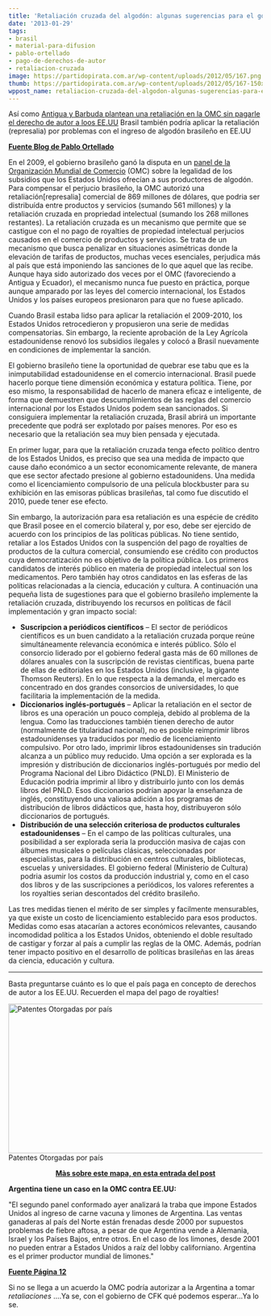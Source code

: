 ```yaml
---
title: 'Retaliación cruzada del algodón: algunas sugerencias para el gobierno brasileño'
date: '2013-01-29'
tags:
- brasil
- material-para-difusion
- pablo-ortellado
- pago-de-derechos-de-autor
- retaliacion-cruzada
image: https://partidopirata.com.ar/wp-content/uploads/2012/05/167.png
thumb: https://partidopirata.com.ar/wp-content/uploads/2012/05/167-150x150.png
wppost_name: retaliacion-cruzada-del-algodon-algunas-sugerencias-para-el-gobierno-brasileno
---
```


Así como <a href="https://partidopirata.com.ar/8323/antigua-y-barbuda-autorizada-a-publicar-el-portal-pirata-por-la-organizacion-mundial-del-comercio">Antigua y Barbuda plantean una retaliación en la OMC sin pagarle el derecho de autor a loos EE.UU</a> Brasil también podría aplicar la retaliación (represalia) por problemas con el ingreso de algodón brasileño en EE.UU

<strong><a href="http://www.gpopai.org/ortellado/2013/01/retaliacao-cruzada-no-caso-do-algodao-algumas-sugestoes-para-o-governo-brasileiro/" target="_blank">Fuente Blog de Pablo Ortellado</a></strong>

En el 2009, el gobierno brasileño ganó la disputa en un <a href="http://www.wto.org/english/tratop_e/dispu_e/cases_e/ds267_e.htm" target="_blank">panel de la Organización Mundial de Comercio</a> (OMC) sobre la legalidad de los subsidios que los Estados Unidos ofrecían a sus productores de algodón. Para compensar el perjucio brasileño, la OMC autorizó una retaliación[represalia] comercial de 869 millones de dólares, que podria ser distribuída entre productos y servicios (sumando 561 millones) y la retaliación cruzada en propriedad intelectual (sumando los 268 millones restantes). La retaliación cruzada es un mecanismo que permite que se castigue con el no pago de royalties de propiedad intelectual perjucios causados en el comercio de productos y servicios. Se trata de un mecanismo que busca penalizar en situaciones asimétricas donde la elevación de tarifas de productos, muchas veces esenciales, perjudica más al país que está imponiendo las sanciones de lo que aquel que las recibe. Aunque haya sido autorizado dos veces por el OMC (favoreciendo a Antigua y Ecuador), el mecanismo nunca fue puesto en práctica, porque aunque amparado por las leyes del comercio internacional, los Estados Unidos y los países europeos presionaron para que no fuese aplicado.

Cuando Brasil estaba lidso para aplicar la retaliación el 2009-2010, los Estados Unidos retrocedieron y propusieron una serie de medidas compensatorias. Sin embargo, la reciente aprobación de la Ley Agrícola estadounidense renovó los subsidios ilegales y colocó a Brasil nuevamente en condiciones de implementar la sanción.

El gobierno brasileño tiene la oportunidad de quebrar ese tabu que es la inimputabilidad estadounidense en el comercio internacional. Brasil puede hacerlo porque tiene dimensión económica y estatura política. Tiene, por eso mismo, la responsabilidad de hacerlo de manera eficaz e inteligente, de forma que demuestren que descumplimientos de las reglas del comercio internacional por los Estados Unidos podem sean sancionados. Si consiguiera implementar la retaliación cruzada, Brasil abrirá un importante precedente que podrá ser explotado por países menores. Por eso es necesario que la retaliación sea muy bien pensada y ejecutada.

En primer lugar, para que la retaliación cruzada tenga efecto político dentro de los Estados Unidos, es preciso que sea una medida de impacto que cause daño económico a un sector economicamente relevante, de manera que ese sector afectado presione al gobierno estadounidens. Una medida como el licenciamiento compulsorio de una película blockbuster para su exhibición en las emisoras públicas brasileñas, tal como fue discutido el 2010, puede tener ese efecto.

Sin embargo, la autorización para esa retaliación es una espécie de crédito que Brasil posee en el comercio bilateral y, por eso, debe ser ejercido de acuerdo con los principios de las políticas públicas. No tiene sentido, retaliar a los Estados Unidos con la suspención del pago de royalties de productos de la cultura comercial, consumiendo ese crédito con productos cuya democratización no es objetivo de la política pública. Los primeros candidatos de interés público en materia de propiedad intelectual son los medicamentos. Pero también hay otros candidatos en las esferas de las políticas relacionadas a la ciencia, educación y cultura. A continuación una pequeña lista de sugestiones para que el gobierno brasileño implemente la retaliación cruzada, distribuyendo los recursos en políticas de fácil implementación y gran impacto social:
<ul>
	<li><strong>Suscripcion a periódicos científicos</strong> – El sector de periódicos científicos es un buen candidato a la retaliación cruzada porque reúne simultáneamente relevancia económica e interés público. Sólo el consorcio liderado por el gobierno federal gasta más de 60 millones de dólares anuales con la suscripción de revistas científicas, buena parte de ellas de editoriales en los Estados Unidos (inclusive, la gigante Thomson Reuters). En lo que respecta a la demanda, el mercado es concentrado en dos grandes consorcios de universidades, lo que facilitaria la implementación de la medida.</li>
	<li><strong>Diccionarios inglés-portugués</strong> – Aplicar la retaliación en el sector de libros es una operación un pouco compleja, debido al problema de la lengua. Como las traducciones también tienen derecho de autor (normalmente de titularidad nacional), no es posible reimprimir libros estadounidenses ya traducidos por medio de licenciamiento compulsivo. Por otro lado, imprimir libros estadounidenses sin tradución alcanza a un público muy reducido. Uma opción a ser explorada es la impresión y distribución de diccionarios inglés-portugués por medio del Programa Nacional del Libro Didáctico (PNLD). El Ministerio de Educación podria imprimir al libro y distribuirlo junto con los demás libros del PNLD. Esos diccionarios podrían apoyar la enseñanza de inglés, constituyendo una valiosa adición a los programas de distribución de libros didácticos que, hasta hoy, distribuyeron sólo diccionarios de portugués.</li>
	<li><strong>Distribución de una selección criteriosa de productos culturales estadounidenses</strong> – En el campo de las políticas culturales, una posibilidad a ser explorada seria la producción masiva de cajas con álbumes musicales o películas clásicas, seleccionadas por especialistas, para la distribución en centros culturales, bibliotecas, escuelas y universidades. El gobierno federal (Ministerio de Cultura) podria asumir los costos da producción industrial y, como en el caso dos libros y de las suscripciones a periódicos, los valores referentes a los royalties serian descontados del crédito brasileño.</li>
</ul>
Las tres medidas tienen el mérito de ser simples y facilmente mensurables, ya que existe un costo de licenciamiento establecido para esos productos. Medidas como esas atacarían a actores económicos relevantes, causando incomodidad política a los Estados Unidos, obteniendo el doble resultado de castigar y forzar al país a cumplir las reglas de la OMC. Además, podrían tener impacto positivo en el desarrollo de políticas brasileñas en las áreas da ciencia, educación y cultura.

<hr />

Basta preguntarse cuánto es lo que el país paga en concepto de derechos de autor a los EE.UU.
Recuerden el mapa del pago de royalties!

<a href="https://partidopirata.com.ar/wp-content/uploads/2012/05/167.png"><img class="size-full wp-image-4557" alt="Patentes Otorgadas por país" src="https://partidopirata.com.ar/wp-content/uploads/2012/05/167.png" width="602" height="296" /></a> Patentes Otorgadas por país

<p style="text-align: center;"><strong><a href="https://partidopirata.com.ar/4556/algunos-mapas-para-entender-de-que-hablamos-cuando-hablamos-de-derecho-de-autor-y-patentes">Màs sobre este mapa, en esta entrada del post</a></strong></p>
<strong>Argentina tiene un caso en la OMC contra EE.UU:</strong>

"El segundo panel conformado ayer analizará la traba que impone Estados Unidos al ingreso de carne vacuna y limones de Argentina. Las ventas ganaderas al país del Norte están frenadas desde 2000 por supuestos problemas de fiebre aftosa, a pesar de que Argentina vende a Alemania, Israel y los Países Bajos, entre otros. En el caso de los limones, desde 2001 no pueden entrar a Estados Unidos a raíz del lobby californiano. Argentina es el primer productor mundial de limones."

<strong><a href="http://www.pagina12.com.ar/diario/economia/2-212829-2013-01-29.html" target="_blanK">Fuente Página 12</a></strong>

<strong></strong>
Si no se llega a un acuerdo la OMC podría autorizar a la Argentina a tomar <i>retaliaciones</i> ....Ya se, con el gobierno de CFK qué podemos esperar...Ya lo se.
